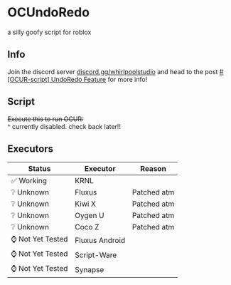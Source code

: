 # OCUndoRedo
a silly goofy script for roblox

## Info
Join the discord server [discord.gg/whirlpoolstudio](https://discord.gg/whirlpoolstudio) and head to the post [#[OCUR-script] UndoRedo Feature](https://canary.discord.com/channels/460407394971942922/1046501272540426300/1046501272540426300) for more info!
 
## Script
~~Execute this to run OCUR:~~  
^ currently disabled. check back later!!

## Executors
| Status            | Executor        | Reason              |
| ----------------- | --------------- | ------------------- |
| ✅ Working        | KRNL            |
| ❔ Unknown        | Fluxus          | Patched atm          |
| ❔ Unknown        | Kiwi X          | Patched atm          |
| ❔ Unknown        | Oygen U         | Patched atm          |
| ❔ Unknown        | Coco Z          | Patched atm          |
| ⌚ Not Yet Tested | Fluxus Android  |
| ⌚ Not Yet Tested | Script-Ware     |
| ⌚ Not Yet Tested | Synapse         |